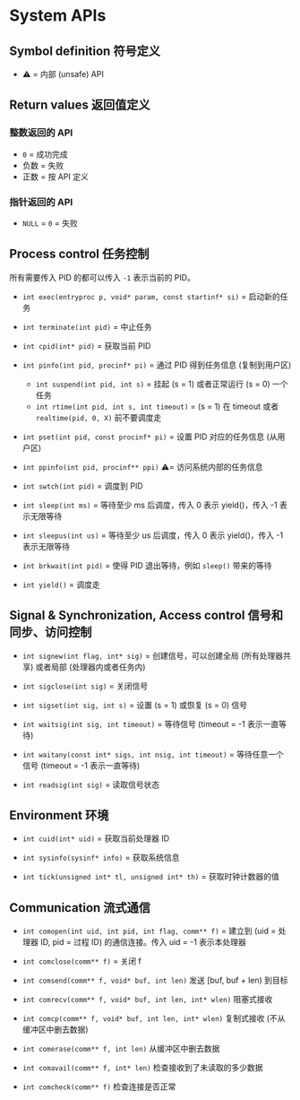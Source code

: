 # System APIs

## Symbol definition 符号定义
- ⚠️ = 内部 (unsafe) API

## Return values 返回值定义
### 整数返回的 API
- `0` = 成功完成
- 负数 = 失败
- 正数 = 按 API 定义

### 指针返回的 API
- `NULL` = `0` = 失败

## Process control 任务控制

所有需要传入 PID 的都可以传入 `-1` 表示当前的 PID。

- `int exec(entryproc p, void* param, const startinf* si)` = 启动新的任务

- `int terminate(int pid)` = 中止任务

- `int cpid(int* pid)` = 获取当前 PID

- `int pinfo(int pid, procinf* pi)` = 通过 PID 得到任务信息 (复制到用户区)
    - `int suspend(int pid, int s)` = 挂起 (s = 1) 或者正常运行 (s = 0) 一个任务
    - `int rtime(int pid, int s, int timeout)` = (s = 1) 在 timeout 或者 `realtime(pid, 0, X)` 前不要调度走

- `int pset(int pid, const procinf* pi)` = 设置 PID 对应的任务信息 (从用户区)

- `int ppinfo(int pid, procinf** ppi)` ⚠️= 访问系统内部的任务信息

- `int swtch(int pid)` = 调度到 PID

- `int sleep(int ms)` = 等待至少 ms 后调度，传入 0 表示 yield()，传入 -1 表示无限等待

- `int sleepus(int us)` = 等待至少 us 后调度，传入 0 表示 yield()，传入 -1 表示无限等待

- `int brkwait(int pid)` = 使得 PID 退出等待，例如 `sleep()` 带来的等待

- `int yield()` = 调度走

## Signal & Synchronization, Access control 信号和同步、访问控制

- `int signew(int flag, int* sig)` = 创建信号，可以创建全局 (所有处理器共享) 或者局部 (处理器内或者任务内)

- `int sigclose(int sig)` = 关闭信号

- `int sigset(int sig, int s)` = 设置 (s = 1) 或恢复 (s = 0) 信号

- `int waitsig(int sig, int timeout)` = 等待信号 (timeout = -1 表示一直等待)

- `int waitany(const int* sigs, int nsig, int timeout)` = 等待任意一个信号 (timeout = -1 表示一直等待)

- `int readsig(int sig)` = 读取信号状态

## Environment 环境

- `int cuid(int* uid)` = 获取当前处理器 ID

- `int sysinfo(sysinf* info)` = 获取系统信息

- `int tick(unsigned int* tl, unsigned int* th)` = 获取时钟计数器的值

## Communication 流式通信

- `int comopen(int uid, int pid, int flag, comm** f)` = 建立到 (uid = 处理器 ID, pid = 过程 ID) 的通信连接。传入 uid = -1 表示本处理器

- `int comclose(comm** f)` = 关闭 f

- `int comsend(comm** f, void* buf, int len)` 发送 [buf, buf + len) 到目标

- `int comrecv(comm** f, void* buf, int len, int* wlen)` 阻塞式接收

- `int comcp(comm** f, void* buf, int len, int* wlen)` 复制式接收 (不从缓冲区中删去数据)

- `int comerase(comm** f, int len)` 从缓冲区中删去数据

- `int comavail(comm** f, int* len)` 检查接收到了未读取的多少数据

- `int comcheck(comm** f)` 检查连接是否正常
